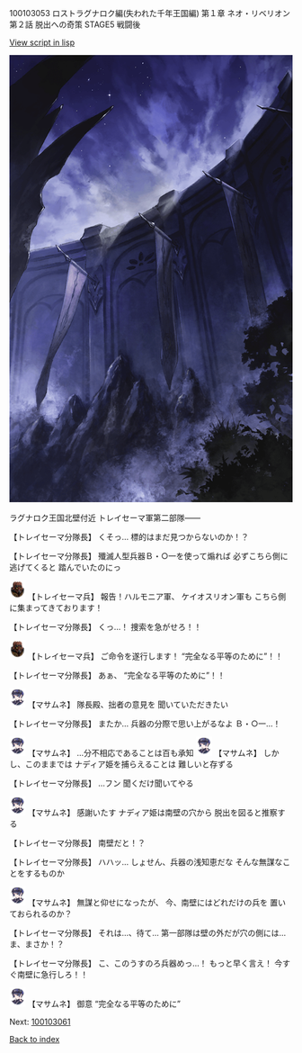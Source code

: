 100103053 ロストラグナロク編(失われた千年王国編) 第１章 ネオ・リベリオン 第２話 脱出への奇策 STAGE5 戦闘後

[View script in lisp](../scripts/100103053.txt)

![101_south_wall.png](../images/backgrounds/101_south_wall.png)

ラグナロク王国北壁付近
トレイセーマ軍第二部隊――

【トレイセーマ分隊長】
くそっ…
標的はまだ見つからないのか！？

【トレイセーマ分隊長】
殲滅人型兵器Ｂ・○一を使って煽れば
必ずこちら側に逃げてくると
踏んでいたのにっ

<img src="../images/units/3830001.png" alt="3830001.png" height="34"/>
【トレイセーマ兵】
報告！ハルモニア軍、
ケイオスリオン軍も
こちら側に集まってきております！

【トレイセーマ分隊長】
くっ…！
捜索を急がせろ！！

<img src="../images/units/3830001.png" alt="3830001.png" height="34"/>
【トレイセーマ兵】
ご命令を遂行します！
“完全なる平等のために”！！

【トレイセーマ分隊長】
あぁ、
“完全なる平等のために”！！

<img src="../images/units/3100111.png" alt="3100111.png" height="34"/>
【マサムネ】
隊長殿、拙者の意見を
聞いていただきたい

【トレイセーマ分隊長】
またか…
兵器の分際で思い上がるなよ
Ｂ・○一…！

<img src="../images/units/3100111.png" alt="3100111.png" height="34"/>
【マサムネ】
…分不相応であることは百も承知

<img src="../images/units/3100111.png" alt="3100111.png" height="34"/>
【マサムネ】
しかし、このままでは
ナディア姫を捕らえることは
難しいと存ずる

【トレイセーマ分隊長】
…フン
聞くだけ聞いてやる

<img src="../images/units/3100111.png" alt="3100111.png" height="34"/>
【マサムネ】
感謝いたす
ナディア姫は南壁の穴から
脱出を図ると推察する

【トレイセーマ分隊長】
南壁だと！？

【トレイセーマ分隊長】
ハハッ…
しょせん、兵器の浅知恵だな
そんな無謀なことをするものか

<img src="../images/units/3100111.png" alt="3100111.png" height="34"/>
【マサムネ】
無謀と仰せになったが、
今、南壁にはどれだけの兵を
置いておられるのか？

【トレイセーマ分隊長】
それは…、待て…
第一部隊は壁の外だが穴の側には…
ま、まさか！？

【トレイセーマ分隊長】
こ、このうすのろ兵器めっ…！
もっと早く言え！
今すぐ南壁に急行しろ！！

<img src="../images/units/3100111.png" alt="3100111.png" height="34"/>
【マサムネ】
御意
“完全なる平等のために”


Next: [100103061](100103061.md)

[Back to index](index.md)
